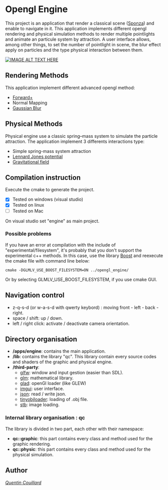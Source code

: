 # Opengl Engine 

This project is an application that render a classical scene ([Sponza](http://graphics.cs.williams.edu/data/meshes.xml)) and enable to navigate in it.
This application implements different opengl rendering and physical simulation methods to render multiple pointlights and animate an particule system by attraction.
A user interface allows, among other things, to set the number of pointlight in scene, the blur effect apply on particles and the type physical interaction between them.

[![IMAGE ALT TEXT HERE](http://img.youtube.com/vi/uJkZxVlYVa0/0.jpg)](https://youtu.be/uJkZxVlYVa0)

## Rendering Methods
This application implement different advanced opengl method:
- [Forward+](https://fr.slideshare.net/takahiroharada/forward-34779335)
- Normal Mapping
- [Gaussian Blur](http://rastergrid.com/blog/2010/09/efficient-gaussian-blur-with-linear-sampling/)

## Physical Methods
Physical engine use a classic spring–mass system to simulate the particle attraction.
The application implement 3 differents interactions type:
- Simple spring-mass system attraction
- [Lennard Jones potential](https://en.wikipedia.org/wiki/Lennard-Jones_potential)
- [Gravitational field](https://en.wikipedia.org/wiki/Gravitational_field)

## Compilation instruction
Execute the cmake to generate the project.
- [x] Tested on windows (visual studio)
- [x] Tested on linux
- [ ] Tested on Mac

On visual studio set "engine" as main project.

### Possible problems
If you have an error at compilation with the include of "experimental/filesystem", it's probably that you don't support the experimental c++ methods. In this case, use the library [Boost](http://www.boost.org/) and reexecute the cmake file with command line below:

	cmake -DGLMLV_USE_BOOST_FILESYSTEM=ON ../opengl_engine/

Or by selecting GLMLV_USE_BOOST_FILESYSTEM, if you use cmake GUI.

## Navigation control
- z-q-s-d (or w-a-s-d with qwerty keybord) : moving front - left - back - right.
- space / shift: up / down.
- left / right click: activate / deactivate camera orientation.

## Directory organisation
- **/apps/engine**: contains the main application.
- **/lib**: contains the library "qc". This library contain every source codes and shaders of the graphic and physical engine.
- **/third-party**:
	- [glfw](http://www.glfw.org/): window and input gestion (easier than SDL).
	- [glm](http://glm.g-truc.net/0.9.8/index.html): mathematical library.
	- [glad](http://glad.dav1d.de/): openGl loader (like GLEW)
	- [imgui](https://github.com/ocornut/imgui): user interface.
	- [json](https://github.com/nlohmann/json): read / write json.
	- [tinyobjloader](https://github.com/syoyo/tinyobjloader): loading of .obj file.
	- [stb](https://github.com/nothings/stb): image loading.

### Internal library organisation : qc
The library is divided in two part, each other with their namespace:

- **qc::graphic**: this part contains every class and method used for the graphic rendering.
- **qc::physic**: this part contains every class and method used for the physical simulation. 

## Author
*[Quentin Couillard](http://www.quentincouillard.com/)*